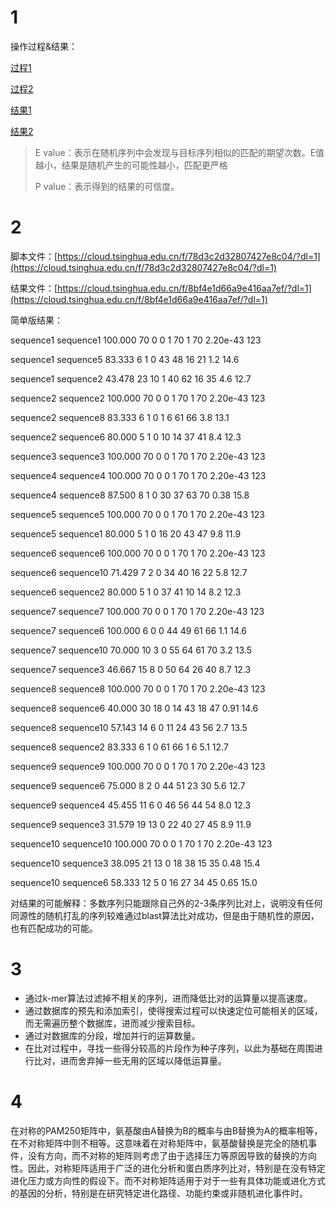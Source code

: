 # 1
操作过程&结果：

[过程1](https://cloud.tsinghua.edu.cn/smart-link/66e8308a-592e-4b64-a65c-fb042a28ab59/)

[过程2](https://cloud.tsinghua.edu.cn/smart-link/a76c238b-e17a-4a9e-8431-d8638359938b/)

[结果1](https://cloud.tsinghua.edu.cn/smart-link/cf602f09-52e7-4e36-9878-27d2d088976e/)

[结果2](https://cloud.tsinghua.edu.cn/smart-link/22c937aa-0327-4537-92b1-36b104a6ddec/)

> E value：表示在随机序列中会发现与目标序列相似的匹配的期望次数。E值越小，结果是随机产生的可能性越小，匹配更严格
> 
> P value：表示得到的结果的可信度。

# 2
脚本文件：[https://cloud.tsinghua.edu.cn/f/78d3c2d32807427e8c04/?dl=1](https://cloud.tsinghua.edu.cn/f/78d3c2d32807427e8c04/?dl=1)

结果文件：[https://cloud.tsinghua.edu.cn/f/8bf4e1d66a9e416aa7ef/?dl=1](https://cloud.tsinghua.edu.cn/f/8bf4e1d66a9e416aa7ef/?dl=1)

简单版结果：

sequence1	sequence1	100.000	70	0	0	1	70	1	70	2.20e-43	123

sequence1	sequence5	83.333	6	1	0	43	48	16	21	1.2	14.6

sequence1	sequence2	43.478	23	10	1	40	62	16	35	4.6	12.7

sequence2	sequence2	100.000	70	0	0	1	70	1	70	2.20e-43	123

sequence2	sequence8	83.333	6	1	0	1	6	61	66	3.8	13.1

sequence2	sequence6	80.000	5	1	0	10	14	37	41	8.4	12.3

sequence3	sequence3	100.000	70	0	0	1	70	1	70	2.20e-43	123

sequence4	sequence4	100.000	70	0	0	1	70	1	70	2.20e-43	123

sequence4	sequence8	87.500	8	1	0	30	37	63	70	0.38	15.8

sequence5	sequence5	100.000	70	0	0	1	70	1	70	2.20e-43	123

sequence5	sequence1	80.000	5	1	0	16	20	43	47	9.8	11.9

sequence6	sequence6	100.000	70	0	0	1	70	1	70	2.20e-43	123

sequence6	sequence10	71.429	7	2	0	34	40	16	22	5.8	12.7

sequence6	sequence2	80.000	5	1	0	37	41	10	14	8.2	12.3

sequence7	sequence7	100.000	70	0	0	1	70	1	70	2.20e-43	123

sequence7	sequence6	100.000	6	0	0	44	49	61	66	1.1	14.6

sequence7	sequence10	70.000	10	3	0	55	64	61	70	3.2	13.5

sequence7	sequence3	46.667	15	8	0	50	64	26	40	8.7	12.3

sequence8	sequence8	100.000	70	0	0	1	70	1	70	2.20e-43	123

sequence8	sequence6	40.000	30	18	0	14	43	18	47	0.91	14.6

sequence8	sequence10	57.143	14	6	0	11	24	43	56	2.7	13.5

sequence8	sequence2	83.333	6	1	0	61	66	1	6	5.1	12.7

sequence9	sequence9	100.000	70	0	0	1	70	1	70	2.20e-43	123

sequence9	sequence6	75.000	8	2	0	44	51	23	30	5.6	12.7

sequence9	sequence4	45.455	11	6	0	46	56	44	54	8.0	12.3

sequence9	sequence3	31.579	19	13	0	22	40	27	45	8.9	11.9

sequence10	sequence10	100.000	70	0	0	1	70	1	70	2.20e-43	123

sequence10	sequence3	38.095	21	13	0	18	38	15	35	0.48	15.4

sequence10	sequence6	58.333	12	5	0	16	27	34	45	0.65	15.0

对结果的可能解释：多数序列只能跟除自己外的2-3条序列比对上，说明没有任何同源性的随机打乱的序列较难通过blast算法比对成功，但是由于随机性的原因，也有匹配成功的可能。
# 3
* 通过k-mer算法过滤掉不相关的序列，进而降低比对的运算量以提高速度。
* 通过数据库的预先和添加索引，使得搜索过程可以快速定位可能相关的区域，而无需遍历整个数据库，进而减少搜索目标。
* 通过对数据库的分段，增加并行的运算数量。
* 在比对过程中，寻找一些得分较高的片段作为种子序列，以此为基础在周围进行比对，进而舍弃掉一些无用的区域以降低运算量。
# 4
在对称的PAM250矩阵中，氨基酸由A替换为B的概率与由B替换为A的概率相等，在不对称矩阵中则不相等。这意味着在对称矩阵中，氨基酸替换是完全的随机事件，没有方向，而不对称的矩阵则考虑了由于选择压力等原因导致的替换的方向性。因此，对称矩阵适用于广泛的进化分析和蛋白质序列比对，特别是在没有特定进化压力或方向性的假设下。而不对称矩阵适用于对于一些有具体功能或进化方式的基因的分析，特别是在研究特定进化路径、功能约束或非随机进化事件时。
